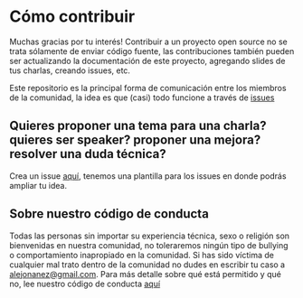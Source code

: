 # Cómo contribuir
Muchas gracias por tu interés! Contribuir a un proyecto open source no se trata sólamente de enviar código fuente, las contribuciones también pueden ser actualizando la documentación de este proyecto, agregando slides de tus charlas, creando issues, etc.

Este repositorio es la principal forma de comunicación entre los miembros de la comunidad, la idea es que (casi) todo funcione a través de [issues](https://github.com/react-medellin/meetup/issues)

## Quieres proponer una tema para una charla? quieres ser speaker? proponer una mejora? resolver una duda técnica?
Crea un issue [aquí](https://github.com/react-medellin/meetup/issues/new), tenemos una plantilla para los issues en donde podrás ampliar tu idea.

## Sobre nuestro código de conducta
Todas las personas sin importar su experiencia técnica, sexo o religión son bienvenidas en nuestra comunidad, no toleraremos ningún tipo de bullying o comportamiento inapropiado en la comunidad. Si has sido víctima de cualquier mal trato dentro de la comunidad no dudes en escribir tu caso a alejonanez@gmail.com. Para más detalle sobre qué está permitido y qué no, lee nuestro código de conducta [aquí](https://github.com/react-medellin/meetup/blob/master/CODE_OF_CONDUCT.md)
